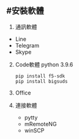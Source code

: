 #安裝軟體
----

1. 通訊軟體

  * Line
  * Telegram
  * Skype
 
2. Code軟體
   python 3.9.6
   ```
   pip install f5-sdk
   pip install bigsuds
   ```
   
3. Office

4. 連接軟體

   * pytty
   * mRemoteNG
   * winSCP
